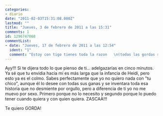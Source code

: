 ```yaml
---
categories:
- diario
date: "2011-02-03T15:31:08.000Z"
lastmod: ""
title: "Jueves, 3 de febrero de 2011 a las 15:31"
comments: 1
id: 1296747068
commentList:
- date: "Jueves, 17 de febrero de 2011 a las 12:54"
  ident: "1"
  comment: "Estoy con tigo tienes toda la razon   \n(todas las gordas son iguales)"
---
```


Ayy!!! Si te dijera todo lo que pienso de ti... adelgazarías en cinco minutos. Ya sé que tu envidia hacia mí es más larga que la infancia de Heidi, pero esto ya es el colmo. Sabes perfectamente que yo no quiero nada con "tu chico", aunque él lo desee con todas sus ganas y se inventara toda esa historia que no desmiente por orgullo, pero a diferencia de ti yo no me muevo por sexo. Primero porque no lo necesito y segundo porque lo puedo tener cuando quiera y con quien quiera. ZASCAA!!!  
  
Te quiero GORDA!